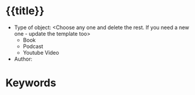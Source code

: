# {{title}}
- Type of object: <Choose any one and delete the rest. If you need a new one - update the template too>
	- Book
	- Podcast
	- Youtube Video
- Author: <Linked name of author>

# Keywords

